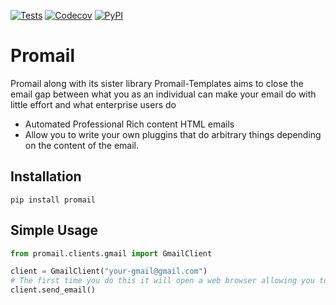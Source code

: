 [![Tests](https://github.com/trafire/promail/workflows/Tests/badge.svg)](https://github.com/trafire/promail/actions?workflow=Tests)
[![Codecov](https://codecov.io/gh/trafire/promail/branch/main/graph/badge.svg)](https://codecov.io/gh/trafire/promail)
[![PyPI](https://img.shields.io/pypi/v/promail.svg)](https://pypi.org/project/promail/)

# Promail

Promail along with its sister library Promail-Templates aims 
to close the email gap between what you as an individual can make your
email do with little effort and what enterprise users do

- Automated Professional Rich content HTML emails
- Allow you to write your own pluggins that do arbitrary things depending on the content of the email.

## Installation
```
pip install promail
```
## Simple Usage

```python
from promail.clients.gmail import GmailClient

client = GmailClient("your-gmail@gmail.com")
# The first time you do this it will open a web browser allowing you to sign into your google account directly
client.send_email()

```
